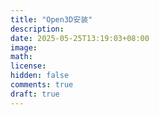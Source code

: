 ```yaml
---
title: "Open3D安装"
description: 
date: 2025-05-25T13:19:03+08:00
image: 
math: 
license: 
hidden: false
comments: true
draft: true
---
```


